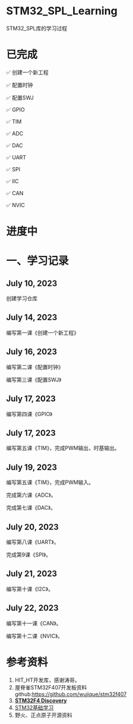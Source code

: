 # STM32_SPL_Learning
STM32_SPL库的学习过程

# 已完成

✅	创建一个新工程

✅	配置时钟

✅	配置SWJ

✅	GPIO

✅	TIM

✅	ADC

✅	DAC

✅	UART

✅	SPI

✅	IIC

✅	CAN

✅	NVIC

# 进度中



# 一、学习记录

## July 10, 2023

创建学习仓库

## July 14, 2023

编写第一课《创建一个新工程》

## July 16, 2023

编写第二课《配置时钟》

编写第三课《配置SWJ》

## July 17, 2023

编写第四课《GPIO》

## July 17, 2023

编写第五课《TIM》，完成PWM输出，时基输出。

## July 19, 2023

编写第五课《TIM》，完成PWM输入。

完成第六课《ADC》。

完成第七课《DAC》。

## July 20, 2023

编写第八课《UART》。

完成第9课《SPI》。

## July 21, 2023

编写第十课《I2C》。

## July 22, 2023

编写第十一课《CAN》。

编写第十二课《NVIC》。

# 参考资料

1. HIT_HT开发库，感谢涛哥。
2. 屋脊雀STM32F407开发板资料github:https://github.com/wujique/stm32f407
3. **[STM32F4 Discovery](http://stm32f4-discovery.net/)**
4. [STM32基础学习](https://www.guyuehome.com/blog/column/id/164)
5. 野火、正点原子开源资料

